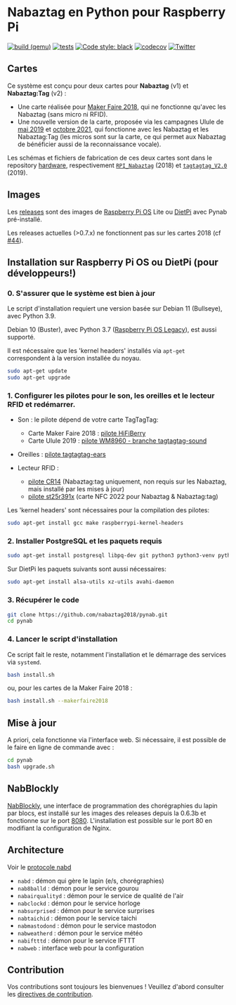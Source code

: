 # Nabaztag en Python pour Raspberry Pi

[![build (qemu)](https://github.com/nabaztag2018/pynab/actions/workflows/arm-runner.yml/badge.svg?branch=master)](https://github.com/nabaztag2018/pynab/actions/workflows/arm-runner.yml)
[![tests](https://github.com/nabaztag2018/pynab/actions/workflows/tests.yml/badge.svg?branch=master)](https://github.com/nabaztag2018/pynab/actions/workflows/tests.yml)
[![Code style: black](https://img.shields.io/badge/code%20style-black-000000.svg)](https://github.com/psf/black)
[![codecov](https://codecov.io/gh/nabaztag2018/pynab/branch/master/graph/badge.svg)](https://codecov.io/gh/nabaztag2018/pynab)
[![Twitter](https://img.shields.io/twitter/follow/nabaztagtagtag?label=Follow&style=social)](https://twitter.com/nabaztagtagtag)

## Cartes

Ce système est conçu pour deux cartes pour **Nabaztag** (v1) et **Nabaztag:Tag** (v2) :
- Une carte réalisée pour [Maker Faire 2018](https://paris.makerfaire.com/maker/entry/1285/), qui ne fonctionne qu'avec les Nabaztag (sans micro ni RFID).
- Une nouvelle version de la carte, proposée via les campagnes Ulule de [mai 2019](https://fr.ulule.com/le-retour-du-nabaztag/) et [octobre 2021](https://fr.ulule.com/l-eternel-retour-du-nabaztag/), qui fonctionne avec les Nabaztag et les Nabaztag:Tag (les micros sont sur la carte, ce qui permet aux Nabaztag de bénéficier aussi de la reconnaissance vocale).

Les schémas et fichiers de fabrication de ces deux cartes sont dans le repository [hardware](https://github.com/nabaztag2018/hardware), respectivement [`RPI_Nabaztag`](https://github.com/nabaztag2018/hardware/blob/master/RPI_Nabaztag.PDF) (2018) et [`tagtagtag_V2.0`](https://github.com/nabaztag2018/hardware/tree/master/tagtagtag_V2.0) (2019).

## Images

Les [releases](https://github.com/nabaztag2018/pynab/releases) sont des images de [Raspberry Pi OS](https://www.raspberrypi.org/software/operating-systems/) Lite ou [DietPi](https://dietpi.com/) avec Pynab pré-installé.

Les releases actuelles (>0.7.x) ne fonctionnent pas sur les cartes 2018 (cf [#44](https://github.com/nabaztag2018/pynab/issues/44)).

## Installation sur Raspberry Pi OS ou DietPi (pour développeurs!)

### 0. S'assurer que le système est bien à jour

Le script d'installation requiert une version basée sur Debian 11 (Bullseye), avec Python 3.9.

Debian 10 (Buster), avec Python 3.7 ([Raspberry Pi OS Legacy](https://www.raspberrypi.com/software/operating-systems/#raspberry-pi-os-legacy)), est aussi supporté.

Il est nécessaire que les 'kernel headers' installés via `apt-get` correspondent à la version installée du noyau.

```sh
sudo apt-get update
sudo apt-get upgrade
```

### 1. Configurer les pilotes pour le son, les oreilles et le lecteur RFID et redémarrer.

- Son : le pilote dépend de votre carte TagTagTag:
   - Carte Maker Faire 2018 : [pilote HiFiBerry](https://web.archive.org/web/20170914003528/support.hifiberry.com/hc/en-us/articles/205377651-Configuring-Linux-4-x-or-higher)
   - Carte Ulule 2019 : [pilote WM8960 - branche tagtagtag-sound](https://github.com/pguyot/wm8960/tree/tagtagtag-sound)

 - Oreilles : [pilote tagtagtag-ears](https://github.com/pguyot/tagtagtag-ears)

 - Lecteur RFID :
   - [pilote CR14](https://github.com/pguyot/cr14) (Nabaztag:tag uniquement, non requis sur les Nabaztag, mais installé par les mises à jour)
   - [pilote st25r391x](https://github.com/pguyot/st25r391x) (carte NFC 2022 pour Nabaztag & Nabaztag:tag)

Les 'kernel headers' sont nécessaires pour la compilation des pilotes:
```sh
sudo apt-get install gcc make raspberrypi-kernel-headers
```

### 2. Installer PostgreSQL et les paquets requis

```sh
sudo apt-get install postgresql libpq-dev git python3 python3-venv python3-dev gettext nginx openssl libssl-dev libffi-dev libmpg123-dev libasound2-dev libatlas-base-dev libgfortran5 libopenblas-dev liblapack-dev zram-tools
```
Sur DietPi les paquets suivants sont aussi nécessaires:
```sh
sudo apt-get install alsa-utils xz-utils avahi-daemon
```

### 3. Récupérer le code

```sh
git clone https://github.com/nabaztag2018/pynab.git
cd pynab
```

### 4. Lancer le script d'installation
Ce script fait le reste, notamment l'installation et le démarrage des services via `systemd`.

```sh
bash install.sh
```

ou, pour les cartes de la Maker Faire 2018 :

```sh
bash install.sh --makerfaire2018
```

## Mise à jour

A priori, cela fonctionne via l'interface web.
Si nécessaire, il est possible de le faire en ligne de commande avec :
```sh
cd pynab
bash upgrade.sh
```

## NabBlockly

[NabBlockly](https://github.com/pguyot/nabblockly), une interface de programmation des chorégraphies du lapin par blocs, est installé sur les images des releases depuis la 0.6.3b et fonctionne sur le port [8080](http://nabaztag.local:8080/). L'installation est possible sur le port 80 en modifiant la configuration de Nginx.

## Architecture

Voir le [protocole nabd](PROTOCOL.md)

- `nabd` : démon qui gère le lapin (e/s, chorégraphies)
- `nab8balld` : démon pour le service gourou
- `nabairqualityd` : démon pour le service de qualité de l'air
- `nabclockd` : démon pour le service horloge
- `nabsurprised` : démon pour le service surprises
- `nabtaichid` : démon pour le service taichi
- `nabmastodond` : démon pour le service mastodon
- `nabweatherd` : démon pour le service météo
- `nabiftttd` : démon pour le service IFTTT
- `nabweb` : interface web pour la configuration

## Contribution

Vos contributions sont toujours les bienvenues ! Veuillez d'abord consulter les [directives de contribution](CONTRIBUTING.md).
